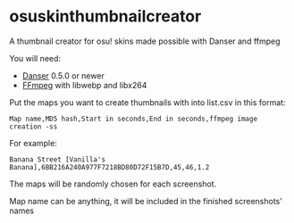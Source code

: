 # osuskinthumbnailcreator
A thumbnail creator for osu! skins made possible with Danser and ffmpeg

You will need:
 - [Danser](https://github.com/Wieku/danser-go) 0.5.0 or newer
 - [FFmpeg](https://github.com/FFmpeg/FFmpeg) with libwebp and libx264

Put the maps you want to create thumbnails with into list.csv in this format:

`Map name,MD5 hash,Start in seconds,End in seconds,ffmpeg image creation -ss`

For example:

`Banana Street [Vanilla's Banana],6BB216A240A977F7218BD80D72F15B7D,45,46,1.2`

The maps will be randomly chosen for each screenshot.

Map name can be anything, it will be included in the finished screenshots' names